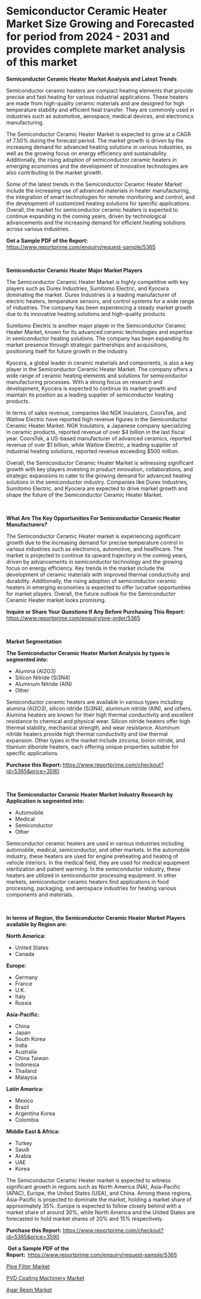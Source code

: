 <p><h1>Semiconductor Ceramic Heater Market Size Growing and Forecasted for period from 2024 - 2031 and provides complete market analysis of this market</h1></p><p><strong>Semiconductor Ceramic Heater Market Analysis and Latest Trends</strong></p>
<p><p>Semiconductor ceramic heaters are compact heating elements that provide precise and fast heating for various industrial applications. These heaters are made from high-quality ceramic materials and are designed for high temperature stability and efficient heat transfer. They are commonly used in industries such as automotive, aerospace, medical devices, and electronics manufacturing.</p><p>The Semiconductor Ceramic Heater Market is expected to grow at a CAGR of 7.50% during the forecast period. The market growth is driven by the increasing demand for advanced heating solutions in various industries, as well as the growing focus on energy efficiency and sustainability. Additionally, the rising adoption of semiconductor ceramic heaters in emerging economies and the development of innovative technologies are also contributing to the market growth.</p><p>Some of the latest trends in the Semiconductor Ceramic Heater Market include the increasing use of advanced materials in heater manufacturing, the integration of smart technologies for remote monitoring and control, and the development of customized heating solutions for specific applications. Overall, the market for semiconductor ceramic heaters is expected to continue expanding in the coming years, driven by technological advancements and the increasing demand for efficient heating solutions across various industries.</p></p>
<p><strong>Get a Sample PDF of the Report:&nbsp;</strong> <a href="https://www.reportprime.com/enquiry/request-sample/5365">https://www.reportprime.com/enquiry/request-sample/5365</a></p>
<p>&nbsp;</p>
<p><strong>Semiconductor Ceramic Heater Major Market Players</strong></p>
<p><p>The Semiconductor Ceramic Heater Market is highly competitive with key players such as Durex Industries, Sumitomo Electric, and Kyocera dominating the market. Durex Industries is a leading manufacturer of electric heaters, temperature sensors, and control systems for a wide range of industries. The company has been experiencing a steady market growth due to its innovative heating solutions and high-quality products.</p><p>Sumitomo Electric is another major player in the Semiconductor Ceramic Heater Market, known for its advanced ceramic technologies and expertise in semiconductor heating solutions. The company has been expanding its market presence through strategic partnerships and acquisitions, positioning itself for future growth in the industry.</p><p>Kyocera, a global leader in ceramic materials and components, is also a key player in the Semiconductor Ceramic Heater Market. The company offers a wide range of ceramic heating elements and solutions for semiconductor manufacturing processes. With a strong focus on research and development, Kyocera is expected to continue its market growth and maintain its position as a leading supplier of semiconductor heating products.</p><p>In terms of sales revenue, companies like NGK Insulators, CoorsTek, and Watlow Electric have reported high revenue figures in the Semiconductor Ceramic Heater Market. NGK Insulators, a Japanese company specializing in ceramic products, reported revenue of over $4 billion in the last fiscal year. CoorsTek, a US-based manufacturer of advanced ceramics, reported revenue of over $1 billion, while Watlow Electric, a leading supplier of industrial heating solutions, reported revenue exceeding $500 million.</p><p>Overall, the Semiconductor Ceramic Heater Market is witnessing significant growth with key players investing in product innovation, collaborations, and strategic expansions to cater to the growing demand for advanced heating solutions in the semiconductor industry. Companies like Durex Industries, Sumitomo Electric, and Kyocera are expected to drive market growth and shape the future of the Semiconductor Ceramic Heater Market.</p></p>
<p>&nbsp;</p>
<p><strong>What Are The Key Opportunities For Semiconductor Ceramic Heater Manufacturers?</strong></p>
<p><p>The Semiconductor Ceramic Heater market is experiencing significant growth due to the increasing demand for precise temperature control in various industries such as electronics, automotive, and healthcare. The market is projected to continue its upward trajectory in the coming years, driven by advancements in semiconductor technology and the growing focus on energy efficiency. Key trends in the market include the development of ceramic materials with improved thermal conductivity and durability. Additionally, the rising adoption of semiconductor ceramic heaters in emerging economies is expected to offer lucrative opportunities for market players. Overall, the future outlook for the Semiconductor Ceramic Heater market looks promising.</p></p>
<p><strong>Inquire or Share Your Questions If Any Before Purchasing This Report:</strong> <a href="https://www.reportprime.com/enquiry/pre-order/5365">https://www.reportprime.com/enquiry/pre-order/5365</a></p>
<p>&nbsp;</p>
<p><strong>Market Segmentation</strong></p>
<p><strong>The Semiconductor Ceramic Heater Market Analysis by types is segmented into:</strong></p>
<p><ul><li>Alumina (Al2O3)</li><li>Silicon Nitride (Si3N4)</li><li>Aluminum Nitride (AlN)</li><li>Other</li></ul></p>
<p><p>Semiconductor ceramic heaters are available in various types including alumina (Al2O3), silicon nitride (Si3N4), aluminum nitride (AlN), and others. Alumina heaters are known for their high thermal conductivity and excellent resistance to chemical and physical wear. Silicon nitride heaters offer high thermal stability, mechanical strength, and wear resistance. Aluminum nitride heaters provide high thermal conductivity and low thermal expansion. Other types in the market include zirconia, boron nitride, and titanium diboride heaters, each offering unique properties suitable for specific applications.</p></p>
<p><strong>Purchase this Report:&nbsp;</strong><a href="https://www.reportprime.com/checkout?id=5365&price=3590">https://www.reportprime.com/checkout?id=5365&price=3590</a></p>
<p>&nbsp;</p>
<p><strong>The Semiconductor Ceramic Heater Market Industry Research by Application is segmented into:</strong></p>
<p><ul><li>Automobile</li><li>Medical</li><li>Semiconductor</li><li>Other</li></ul></p>
<p><p>Semiconductor ceramic heaters are used in various industries including automobile, medical, semiconductor, and other markets. In the automobile industry, these heaters are used for engine preheating and heating of vehicle interiors. In the medical field, they are used for medical equipment sterilization and patient warming. In the semiconductor industry, these heaters are utilized in semiconductor processing equipment. In other markets, semiconductor ceramic heaters find applications in food processing, packaging, and aerospace industries for heating various components and materials.</p></p>
<p>&nbsp;</p>
<p><strong>In terms of Region, the Semiconductor Ceramic Heater Market Players available by Region are:</strong></p>
<p>
    <p> <strong> North America: </strong>
        <ul>
            <li>United States</li>
            <li>Canada</li>
        </ul>
        </p> 
    <p> <strong> Europe: </strong>
        <ul>
            <li>Germany</li>
            <li>France</li>
            <li>U.K.</li>
            <li>Italy</li>
            <li>Russia</li>
        </ul>
        </p> 
    <p> <strong> Asia-Pacific: </strong>
        <ul>
            <li>China</li>
            <li>Japan</li>
            <li>South Korea</li>
            <li>India</li>
            <li>Australia</li>
            <li>China Taiwan</li>
            <li>Indonesia</li>
            <li>Thailand</li>
            <li>Malaysia</li>
        </ul>
        </p> 
    <p> <strong> Latin America: </strong>
        <ul>
            <li>Mexico</li>
            <li>Brazil</li>
            <li>Argentina Korea</li>
            <li>Colombia</li>
        </ul>
        </p> 
    <p> <strong> Middle East & Africa: </strong>
        <ul>
            <li>Turkey</li>
            <li>Saudi</li>
            <li>Arabia</li>
            <li>UAE</li>
            <li>Korea</li>
        </ul>
    </p>
    </p>
<p><p>The Semiconductor Ceramic Heater market is expected to witness significant growth in regions such as North America (NA), Asia-Pacific (APAC), Europe, the United States (USA), and China. Among these regions, Asia-Pacific is projected to dominate the market, holding a market share of approximately 35%. Europe is expected to follow closely behind with a market share of around 30%, while North America and the United States are forecasted to hold market shares of 20% and 15% respectively.</p></p>
<p><strong>Purchase this Report: </strong><a href="https://www.reportprime.com/checkout?id=5365&price=3590">https://www.reportprime.com/checkout?id=5365&price=3590</a></p>
<p>&nbsp;<strong>Get a Sample PDF of the Report:&nbsp;&nbsp;</strong><a href="https://www.reportprime.com/enquiry/request-sample/5365">https://www.reportprime.com/enquiry/request-sample/5365</a></p>
<p><strong></strong></p>
<p><p><a href="https://frill-swim-3cd.notion.site/Global-Pipe-Filter-Market-by-Types-Applications-and-Major-Players-with-Regional-Growth-Rate-Analy-96ce4caf5078482bbc02fa1397291803">Pipe Filter Market</a></p><p><a href="https://view.publitas.com/reportprime-1/pvd-coating-machinery-market-insights-market-players-and-forecast-till-2031/">PVD Coating Machinery Market</a></p><p><a href="https://cautious-neon-760.notion.site/Agar-Resin-Market-Research-Report-Reveals-The-Latest-Trends-And-Opportunities-of-this-Market-for-Per-393bea5bf1ee4ab49b4ccef787492698">Agar Resin Market</a></p></p>